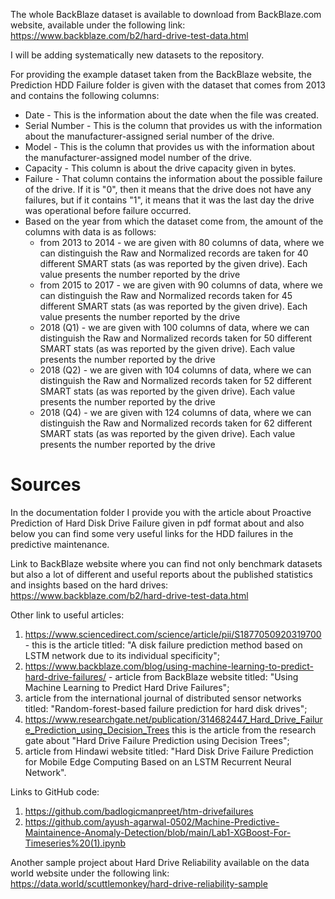 

The whole BackBlaze dataset is available to download from BackBlaze.com website, available under the following link: https://www.backblaze.com/b2/hard-drive-test-data.html

I will be adding systematically new datasets to the repository.

For providing the example dataset taken from the BackBlaze website, the Prediction HDD Failure folder is given with the dataset that comes from 2013 and contains the following columns:

* Date - This is the information about the date when the file was created.
* Serial Number - This is the column that provides us with the information about the manufacturer-assigned serial number of the drive.
* Model - This is the column that provides us with the information about the manufacturer-assigned model number of the drive.
* Capacity - This column is about the drive capacity given in bytes.
* Failure - That column contains the information about the possible failure of the drive. If it is "0", then it means that the drive does not have any failures, but if it contains "1", it means that it was the last day the drive was operational before failure occurred.
* Based on the year from which the dataset come from, the amount of the columns with data is as follows:
    - from 2013 to 2014 -  we are given with 80 columns of data, where we can distinguish the Raw and Normalized records are taken for 40 different SMART stats (as was reported by the given drive). Each value presents the number reported by the drive 
    - from 2015 to 2017 - we are given with 90 columns of data, where we can distinguish the Raw and Normalized records taken for 45 different SMART stats (as was reported by the given drive). Each value presents the number reported by the drive 
    - 2018 (Q1) -  we are given with 100 columns of data, where we can distinguish the Raw and Normalized records taken for 50 different SMART stats (as was reported by the given drive). Each value presents the number reported by the drive 
    - 2018 (Q2) -  we are given with 104 columns of data, where we can distinguish the Raw and Normalized records taken for 52 different SMART stats (as was reported by the given drive). Each value presents the number reported by the drive 
    - 2018 (Q4) -  we are given with 124 columns of data, where we can distinguish the Raw and Normalized records taken for 62 different SMART stats (as was reported by the given drive). Each value presents the number reported by the drive 

# Sources

In the documentation folder I provide you with the article about Proactive Prediction of Hard Disk Drive Failure given in pdf format about and also below you can find some very useful links for the HDD failures in the predictive maintenance.

Link to BackBlaze website where you can find not only benchmark datasets but also a lot of different and useful reports about the published statistics and insights based on the hard drives: https://www.backblaze.com/b2/hard-drive-test-data.html

Other link to useful articles:
1) https://www.sciencedirect.com/science/article/pii/S1877050920319700 - this is the article titled: "A disk failure prediction method based on LSTM network due to its individual specificity";
2) https://www.backblaze.com/blog/using-machine-learning-to-predict-hard-drive-failures/ - article from BackBlaze website titled: "Using Machine Learning to Predict Hard Drive Failures";
3) article from the international journal of distributed sensor networks titled: "Random-forest-based failure prediction for hard disk drives";
4) https://www.researchgate.net/publication/314682447_Hard_Drive_Failure_Prediction_using_Decision_Trees this is the article from the research gate about "Hard Drive Failure Prediction using Decision Trees";
5) article from Hindawi website titled: "Hard Disk Drive Failure Prediction for Mobile Edge Computing Based on an LSTM Recurrent Neural Network".

Links to GitHub code:
1) https://github.com/badlogicmanpreet/htm-drivefailures
2) https://github.com/ayush-agarwal-0502/Machine-Predictive-Maintainence-Anomaly-Detection/blob/main/Lab1-XGBoost-For-Timeseries%20(1).ipynb

Another sample project about Hard Drive Reliability available on the data world website under the following link: https://data.world/scuttlemonkey/hard-drive-reliability-sample
